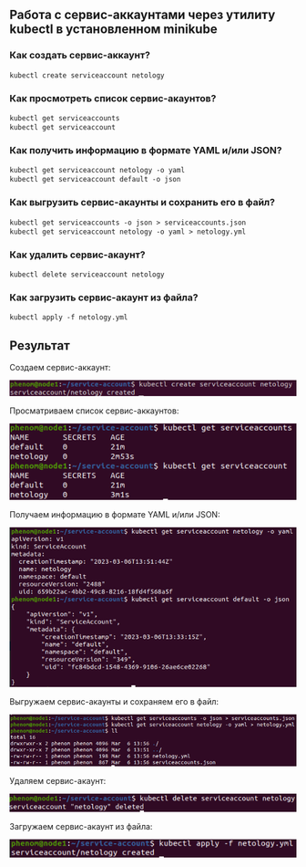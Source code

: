 ## Работа с сервис-аккаунтами через утилиту kubectl в установленном minikube

### Как создать сервис-аккаунт?

```
kubectl create serviceaccount netology
```

### Как просмотреть список сервис-акаунтов?

```
kubectl get serviceaccounts
kubectl get serviceaccount
```

### Как получить информацию в формате YAML и/или JSON?

```
kubectl get serviceaccount netology -o yaml
kubectl get serviceaccount default -o json
```

### Как выгрузить сервис-акаунты и сохранить его в файл?

```
kubectl get serviceaccounts -o json > serviceaccounts.json
kubectl get serviceaccount netology -o yaml > netology.yml
```

### Как удалить сервис-акаунт?

```
kubectl delete serviceaccount netology
```

### Как загрузить сервис-акаунт из файла?

```
kubectl apply -f netology.yml
```

## Результат

Создаем сервис-аккаунт:

![Screenshot](14.4-1-1.png)

Просматриваем список сервис-аккаунтов:

![Screenshot](14.4-1-2.png)

Получаем информацию в формате YAML и/или JSON:

![Screenshot](14.4-1-3.png)

Выгружаем сервис-акаунты и сохраняем его в файл:

![Screenshot](14.4-1-4.png)

Удаляем сервис-акаунт:

![Screenshot](14.4-1-5.png)

Загружаем сервис-акаунт из файла:

![Screenshot](14.4-1-6.png)